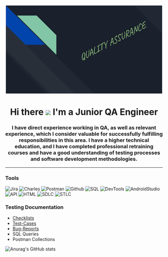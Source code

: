 <p align="center">

  <img width="500" src="https://github.com/av330414/av330414/blob/main/assets/logo.jpg">

</p>



<h1 align="center">Hi there <img src="https://github.com/blackcater/blackcater/raw/main/images/Hi.gif" height="32"/> I'm a Junior QA Engineer</h1>

<h3 align="center">I have direct experience working in QA, as well as relevant experience, which I consider valuable for successfully fulfilling responsibilities in this area. I have a higher technical education, and I have completed professional retraining courses and have a good understanding of testing processes and software development methodologies.</h3>


<hr ## [My CV](https://nn.hh.ru/resume/3d7a8e90ff0bf08fcc0039ed1f5156377a4867) </hr>



### Tools
![Jira](https://img.shields.io/badge/Jira-090909?style=for-the-badge&logo=jira&logoColor=136be1)
![Charles](https://img.shields.io/badge/charles-090909?style=for-the-badge&logo=charles&logoColor=136be1)
![Postman](https://img.shields.io/badge/Postman-090909?style=for-the-badge&logo=postman&logoColor=f76935)
![Github](https://img.shields.io/badge/Github-090909?style=for-the-badge&logo=github&logoColor=8cc4d7)
![SQL](https://img.shields.io/badge/SQL-090909?style=for-the-badge&logo=mysql&logoColor=00618a)
![DevTools](https://img.shields.io/badge/DevTools-090909?style=for-the-badge&logo=googlechrome&logoColor=2674f2)
![AndroidStudio](https://img.shields.io/badge/AndroidStudio-090909?style=for-the-badge&logo=androidstudio&logoColor=3ad07d)
![API](https://img.shields.io/badge/API-090909?style=for-the-badge&logo=API&logoColor=2674f2)
![HTML](https://img.shields.io/badge/HTML-090909?style=for-the-badge&logo=HTML&logoColor=2674f2)
![SDLC](https://img.shields.io/badge/SDLC-090909?style=for-the-badge&logo=SDLC&logoColor=2674f2)
![STLC](https://img.shields.io/badge/STLC-090909?style=for-the-badge&logo=STLC&logoColor=2674f2)
### Testing Documentation

- [Checklists](https://drive.google.com/drive/folders/1v4LmcaeNm3Lz2U_Mg4qIkW0--XNdnYBW?usp=sharing)
- [Test-Cases](https://drive.google.com/drive/folders/1PVrFp04ft3ofcLRIxaoCZFVRJcTbjhns?usp=sharing)
- [Bug-Reports](https://drive.google.com/drive/folders/1ZI97EMat0H0fXfODS68IYZQNc-OxbfhI?usp=sharing)
- SQL Queries
- Postman Collections



![Anurag's GitHub stats](https://github-readme-stats.vercel.app/api?username=av330414&show_icons=true&theme=radical)
